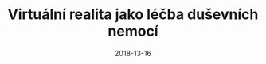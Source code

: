 ---
template: media-link
title:  Virtuální realita jako léčba duševních nemocí
date: 2018-13-16
link: https://www.ceskatelevize.cz/porady/1096902795-studio-6/218411010100316/cast/607199/
---